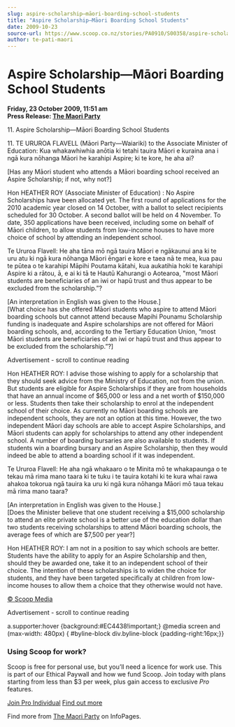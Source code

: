 ```yaml
---
slug: aspire-scholarship—māori-boarding-school-students
title: "Aspire Scholarship—Māori Boarding School Students"
date: 2009-10-23
source-url: https://www.scoop.co.nz/stories/PA0910/S00358/aspire-scholarship-maori-boarding-school-students.htm
author: te-pati-maori
---
```

Aspire Scholarship—Māori Boarding School Students
=================================================

**Friday, 23 October 2009, 11:51 am**  
**Press Release: [The Maori Party](https://info.scoop.co.nz/The_Maori_Party)**

11\. Aspire Scholarship—Māori Boarding School Students

  
11\. TE URUROA FLAVELL (Māori Party—Waiariki) to the Associate Minister of Education: Kua whakawhiwhia anōtia ki tetahi tauira Māori e kuraina ana i ngā kura nōhanga Māori he karahipi Aspire; ki te kore, he aha ai?

\[Has any Māori student who attends a Māori boarding school received an Aspire Scholarship; if not, why not?\]

Hon HEATHER ROY (Associate Minister of Education) : No Aspire Scholarships have been allocated yet. The first round of applications for the 2010 academic year closed on 14 October, with a ballot to select recipients scheduled for 30 October. A second ballot will be held on 4 November. To date, 350 applications have been received, including some on behalf of Māori children, to allow students from low-income houses to have more choice of school by attending an independent school.

  
Te Ururoa Flavell: He aha tāna mō ngā tauira Māori e ngākaunui ana ki te uru atu ki ngā kura nōhanga Māori ēngari e kore e taea nā te mea, kua pau te pūtea o te karahipi Māpihi Poutama kātahi, kua aukatihia hoki te karahipi Aspire ki a rātou, ā, e ai ki tā te Hautū Kahurangi o Aotearoa, "most Māori students are beneficiaries of an iwi or hapū trust and thus appear to be excluded from the scholarship.”?

\[An interpretation in English was given to the House.\]  
\[What choice has she offered Māori students who aspire to attend Māori boarding schools but cannot attend because Mapihi Pounamu Scholarship funding is inadequate and Aspire scholarships are not offered for Māori boarding schools, and, according to the Tertiary Education Union, “most Māori students are beneficiaries of an iwi or hapū trust and thus appear to be excluded from the scholarship.”?\]

Advertisement - scroll to continue reading





Hon HEATHER ROY: I advise those wishing to apply for a scholarship that they should seek advice from the Ministry of Education, not from the union. But students are eligible for Aspire Scholarships if they are from households that have an annual income of $65,000 or less and a net worth of $150,000 or less. Students then take their scholarship to enrol at the independent school of their choice. As currently no Māori boarding schools are independent schools, they are not an option at this time. However, the two independent Māori day schools are able to accept Aspire Scholarships, and Māori students can apply for scholarships to attend any other independent school. A number of boarding bursaries are also available to students. If students win a boarding bursary and an Aspire Scholarship, then they would indeed be able to attend a boarding school if it was independent.

Te Ururoa Flavell: He aha ngā whakaaro o te Minita mō te whakapaunga o te tekau mā rima mano taara ki te tuku i te tauira kotahi ki te kura whai rawa ahakoa tokorua ngā tauira ka uru ki ngā kura nōhanga Māori mō taua tekau mā rima mano taara?

\[An interpretation in English was given to the House.\]  
\[Does the Minister believe that one student receiving a $15,000 scholarship to attend an elite private school is a better use of the education dollar than two students receiving scholarships to attend Māori boarding schools, the average fees of which are $7,500 per year?\]

Hon HEATHER ROY: I am not in a position to say which schools are better. Students have the ability to apply for an Aspire Scholarship and then, should they be awarded one, take it to an independent school of their choice. The intention of these scholarships is to widen the choice for students, and they have been targeted specifically at children from low-income houses to allow them a choice that they otherwise would not have.

[© Scoop Media](http://www.scoop.co.nz/about/terms.html)  

Advertisement - scroll to continue reading



a.supporter:hover {background:#EC4438!important;} @media screen and (max-width: 480px) { #byline-block div.byline-block {padding-right:16px;}}

### Using Scoop for work?

Scoop is free for personal use, but you’ll need a licence for work use. This is part of our Ethical Paywall and how we fund Scoop. Join today with plans starting from less than $3 per week, plus gain access to exclusive _Pro_ features.  
  
[Join Pro Individual](https://pro.scoop.co.nz/Individual/?from=ProIn24) [Find out more](https://pro.scoop.co.nz/using-scoop-for-work/?from=ProIn24)

Find more from [The Maori Party](https://info.scoop.co.nz/The_Maori_Party) on InfoPages.